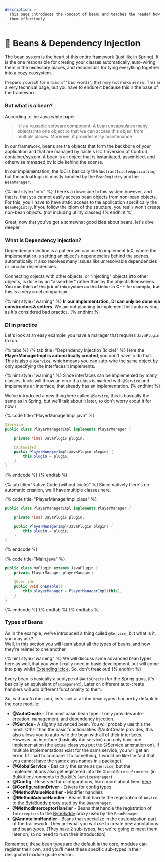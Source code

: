 ```yaml
---
description: >-
  This page introduces the concept of beans and teaches the reader how to use
  them effectively.
---
```


# 🥜 Beans & Dependency Injection

The bean system is the heart of this entire framework (just like in Spring). It is the one responsible for creating your classes automatically, auto-wiring them in the necessary places, and responsible for tying everything together into a cozy ecosystem.

Prepare yourself for a load of "bad words", that may not make sense. This is a very technical page, but you have to endure it because this is the base of the framework.

### But what is a bean?

According to the Java white paper

> It is a reusable software component. A bean encapsulates many objects into one object so that we can access this object from multiple places. Moreover, it provides easy maintenance.

In our framework, beans are the objects that form the backbone of your application and that are managed by Icicle's IoC (Inversion of Control) container/system. A bean is an object that is instantiated, assembled, and otherwise managed by Icicle behind the scenes.

In our implementation, the IoC is basically the `AbstractIcicleApplication`, but the actual logic is mostly handled by the `BeanRegistry` and the `BeanManager`.

{% hint style="info" %}
There's a downside to this system however, and that is, that you cannot easily access bean objects from non-bean objects. For this, you'll have to have static access to the application specifically the `BeanRegistry`. If you follow the idiom of the structure, you really won't create non-bean objects. (not including utility classes)
{% endhint %}

Great, now that you've got a somewhat good idea about beans, let's dive deeper.

### What is Dependency Injection?

Dependency injection is a pattern we can use to implement IoC, where the implementation is setting an object's dependencies behind the scenes, automatically. It also resolves many issues like unresolvable dependencies or circular dependencies.

Connecting objects with other objects, or “injecting” objects into other objects, is done by an "assembler" rather than by the objects themselves. You can think of the job of this system as the Linker in C++ for example, but this is a very cruel comparison.

{% hint style="warning" %}
**In our implementation,** **DI can only be done via constructors & setters**. We are not planning to implement field auto-wiring, as it's considered bad practice.
{% endhint %}

### DI in practice

Let's look at an easy example: you have a manager that requires `JavaPlugin` to run.

{% tabs %}
{% tab title="Dependency Injection (Icicle)" %}
Here the **PlayerManagerImpl is automatically created**, you don't have to do that.\
This is also a `@Service`, which means you can auto-wire the same object by only specifying the interfaces it implements.&#x20;

{% hint style="warning" %}
Since interfaces can be implemented by many classes, Icicle will throw an error if a class is marked with `@Service` and implements an interface, that already has an implementation.
{% endhint %}

We've introduced a new thing here called `@Service`, this is basically the same as in Spring, but we'll talk about it later, so don't worry about it for now.\


{% code title="PlayerManagerImpl.java" %}
```java
@Service
public class PlayerManagerImpl implements PlayerManager {

    private final JavaPlugin plugin;

    @Autowired
    public PlayerManagerImpl(JavaPlugin plugin) {
        this.plugin = plugin;        
    }
}
```
{% endcode %}
{% endtab %}

{% tab title="Native Code (without Icicle)" %}
Since natively there's no automatic creation, we'll have multiple classes here.

{% code title="PlayerManagerImpl.class" %}
```java
public class PlayerManagerImpl implements PlayerManager {

    private final JavaPlugin plugin;

    public PlayerManagerImpl(JavaPlugin plugin) {
        this.plugin = plugin;        
    }
}
```
{% endcode %}

{% code title="Main.java" %}
```java
public class MyPlugin extends JavaPlugin {
    private PlayerManager playerManager;
    
    @Override
    public void onEnable() {
        this.playerManager = PlayerManagerImpl(this);
    }
}
```
{% endcode %}
{% endtab %}
{% endtabs %}

### Types of Beans

As in the example, we've introduced a thing called `@Service`, but what is it, you may ask?\
Well, in this section you will learn about all the types of beans, and how they're related to one another.

{% hint style="warning" %}
We will discuss some advanced bean types here as well, that you won't really need in basic development, but will come into play whilst [Extending Icicle](broken-reference). So, don't freak out!
{% endhint %}

Every bean is basically a subtype of `@AutoCreate` (for the Spring guys, it's basically an equivalent of `@Component`). Later on different auto-create handlers will add different functionality to them.

So, without further ado, let's look at all the bean types that are by default in the core module:

* **@AutoCreate** - The most basic bean type, it only provides auto-creation, management, and dependency injection.
* **@Service** - A slightly advanced bean. You will probably use this the most. Other than the basic functionalities @AutoCreate provides, this also allows you to auto-wire the bean with all of their interfaces. However, an interface (basically the service) can only have one implementation (the actual class you put the @Service annotation on). If multiple implementations exist for the same service, you will get an error. (If I had to compare it to something, it would be like the fact that you cannot have the same class names in a package).
* **@GlobalService** - Basically the same as `@Service`, but the implementations also get registered into the `GlobalServiceProvider` (in Bukkit environments to Bukkit's `ServicesManager`)
* **@Config** - Reserved for configurations, learn more about them [here](configurations.md).
* **@ConfigurationDriver** - Drivers for config types
* **@MethodValueModifier** - Modifier handlers
* **@MethodAdviceHandler** - Beans that handle the registration of `Advice` to the [ByteBuddy](https://bytebuddy.net/#/tutorial) proxy used by the `BeanManager`.
* **@MethodInterceptorHandler** - Beans that handle the registration of `Interceptors` to the [ByteBuddy](https://bytebuddy.net/#/tutorial) proxy used by the `BeanManager`.
* **@AnnotationHandler** - Beans that specialize in the customization part of the framework. They are what you will use to create new annotations and bean types. (They have 2 sub-types, but we're going to meet them later on, so no need to rush their introduction)

Remember, these bean types are the default in the core, modules can register their own, and you'll meet these specific sub-types in their designated module guide section.

